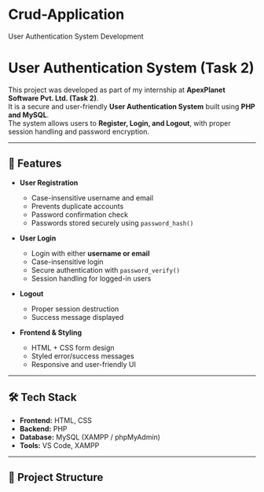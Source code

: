 # Crud-Application
User Authentication System Development

# User Authentication System (Task 2)

This project was developed as part of my internship at **ApexPlanet Software Pvt. Ltd. (Task 2)**.  
It is a secure and user-friendly **User Authentication System** built using **PHP and MySQL**.  
The system allows users to **Register, Login, and Logout**, with proper session handling and password encryption.

---

## 🚀 Features

- **User Registration**
  - Case-insensitive username and email
  - Prevents duplicate accounts
  - Password confirmation check
  - Passwords stored securely using `password_hash()`

- **User Login**
  - Login with either **username or email**
  - Case-insensitive login
  - Secure authentication with `password_verify()`
  - Session handling for logged-in users

- **Logout**
  - Proper session destruction
  - Success message displayed

- **Frontend & Styling**
  - HTML + CSS form design
  - Styled error/success messages
  - Responsive and user-friendly UI

---

## 🛠️ Tech Stack

- **Frontend:** HTML, CSS  
- **Backend:** PHP  
- **Database:** MySQL (XAMPP / phpMyAdmin)  
- **Tools:** VS Code, XAMPP  

---

## 📂 Project Structure
